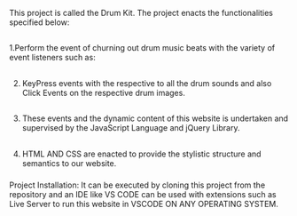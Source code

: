 
This project is called the Drum Kit. The project enacts the functionalities specified below:
##
 1.Perform the event of churning out drum music beats with the variety of event listeners such as:
##
2. KeyPress events with the respective to all the drum sounds and also Click Events on the respective drum images.
##
3. These events and the dynamic content of this website is undertaken and supervised by the JavaScript Language and jQuery Library.
##
4. HTML AND CSS are enacted to provide the stylistic structure and semantics to our website.
###
Project Installation:
It can be executed by cloning this project from the repository and an IDE like VS CODE can be used with extensions such as Live Server to run this website in VSCODE ON ANY OPERATING SYSTEM.
